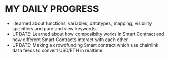 # MY DAILY PROGRESS

- I learned about functions, variables, datatypes, mapping, visibility specifiers and pure and view keywords.
- UPDATE: Learned about how composibilty works in Smart Contract and how different Smart Contracts interact with each other.
- UPDATE: Making a crowdfunding Smart contract which use chainlink data feeds to convert USD/ETH in realtime.
